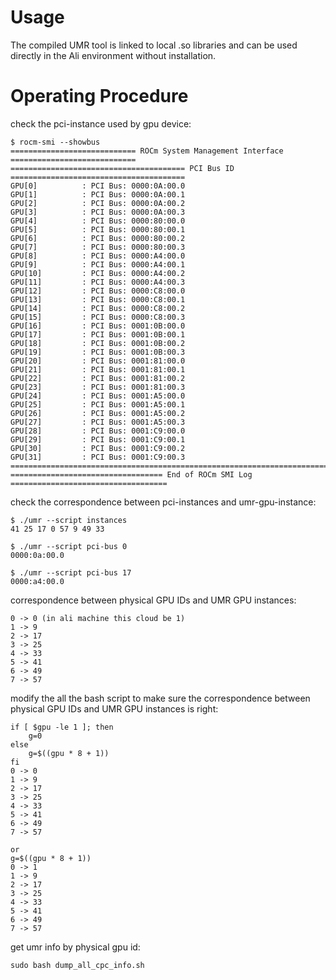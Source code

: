 # Usage
The compiled UMR tool is linked to local .so libraries and can be used directly in the Ali environment without installation.

# Operating Procedure

check the pci-instance used by gpu device:
```
$ rocm-smi --showbus
============================ ROCm System Management Interface ============================
======================================= PCI Bus ID =======================================
GPU[0]          : PCI Bus: 0000:0A:00.0
GPU[1]          : PCI Bus: 0000:0A:00.1
GPU[2]          : PCI Bus: 0000:0A:00.2
GPU[3]          : PCI Bus: 0000:0A:00.3
GPU[4]          : PCI Bus: 0000:80:00.0
GPU[5]          : PCI Bus: 0000:80:00.1
GPU[6]          : PCI Bus: 0000:80:00.2
GPU[7]          : PCI Bus: 0000:80:00.3
GPU[8]          : PCI Bus: 0000:A4:00.0
GPU[9]          : PCI Bus: 0000:A4:00.1
GPU[10]         : PCI Bus: 0000:A4:00.2
GPU[11]         : PCI Bus: 0000:A4:00.3
GPU[12]         : PCI Bus: 0000:C8:00.0
GPU[13]         : PCI Bus: 0000:C8:00.1
GPU[14]         : PCI Bus: 0000:C8:00.2
GPU[15]         : PCI Bus: 0000:C8:00.3
GPU[16]         : PCI Bus: 0001:0B:00.0
GPU[17]         : PCI Bus: 0001:0B:00.1
GPU[18]         : PCI Bus: 0001:0B:00.2
GPU[19]         : PCI Bus: 0001:0B:00.3
GPU[20]         : PCI Bus: 0001:81:00.0
GPU[21]         : PCI Bus: 0001:81:00.1
GPU[22]         : PCI Bus: 0001:81:00.2
GPU[23]         : PCI Bus: 0001:81:00.3
GPU[24]         : PCI Bus: 0001:A5:00.0
GPU[25]         : PCI Bus: 0001:A5:00.1
GPU[26]         : PCI Bus: 0001:A5:00.2
GPU[27]         : PCI Bus: 0001:A5:00.3
GPU[28]         : PCI Bus: 0001:C9:00.0
GPU[29]         : PCI Bus: 0001:C9:00.1
GPU[30]         : PCI Bus: 0001:C9:00.2
GPU[31]         : PCI Bus: 0001:C9:00.3
==========================================================================================
================================== End of ROCm SMI Log ===================================
```

check the correspondence between pci-instances and umr-gpu-instance:
```
$ ./umr --script instances
41 25 17 0 57 9 49 33

$ ./umr --script pci-bus 0
0000:0a:00.0

$ ./umr --script pci-bus 17
0000:a4:00.0
```

correspondence between physical GPU IDs and UMR GPU instances:
```
0 -> 0 (in ali machine this cloud be 1)
1 -> 9
2 -> 17
3 -> 25
4 -> 33
5 -> 41
6 -> 49
7 -> 57
```

modify the all the bash script to make sure the correspondence between physical GPU IDs and UMR GPU instances is right:
```
if [ $gpu -le 1 ]; then
    g=0
else
    g=$((gpu * 8 + 1))
fi
0 -> 0 
1 -> 9
2 -> 17
3 -> 25
4 -> 33
5 -> 41
6 -> 49
7 -> 57

or 
g=$((gpu * 8 + 1))
0 -> 1
1 -> 9
2 -> 17
3 -> 25
4 -> 33
5 -> 41
6 -> 49
7 -> 57
```

get umr info by physical gpu id:
```
sudo bash dump_all_cpc_info.sh
```
